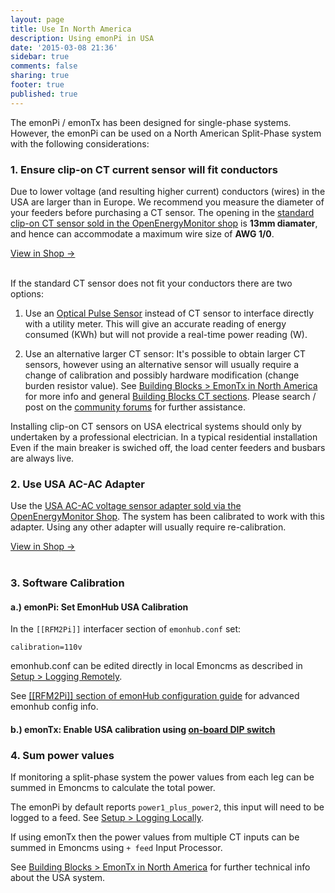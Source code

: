 ```yaml
---
layout: page
title: Use In North America
description: Using emonPi in USA
date: '2015-03-08 21:36'
sidebar: true
comments: false
sharing: true
footer: true
published: true
---
```


The emonPi / emonTx has been designed for single-phase systems. However, the emonPi can be used on a North American Split-Phase system with the following considerations:


### 1. Ensure clip-on CT current sensor will fit conductors

Due to lower voltage (and resulting higher current) conductors (wires) in the USA are larger than in Europe. We recommend you measure the diameter of your feeders before purchasing a CT sensor. The opening in the [standard clip-on CT sensor sold in the OpenEnergyMonitor shop](http://shop.openenergymonitor.com/100a-max-clip-on-current-sensor-ct/) is **13mm diamater**, and hence can accommodate a maximum wire size of **AWG 1/0**.


<a class="btn pull-right" href="http://shop.openenergymonitor.com/100a-max-clip-on-current-sensor-ct/">View in Shop &rarr; </a>
<br><br>

If the standard CT sensor does not fit your conductors there are two options:

1. Use an [Optical Pulse Sensor](https://shop.openenergymonitor.com/optical-utility-meter-led-pulse-sensor/) instead of CT sensor to interface directly with a utility meter. This will give an accurate reading of energy consumed (KWh) but will not provide a real-time power reading (W).

2. Use an alternative larger CT sensor: It's possible to obtain larger CT sensors, however using an alternative sensor will usually require a change of calibration and possibly hardware modification (change burden resistor value). See [Building Blocks > EmonTx in North America](https://openenergymonitor.org/emon/buildingblocks/EmonTx-in-North-America) for more info and general [Building Blocks CT sections](https://openenergymonitor.org/emon/buildingblocks/EmonTx-in-North-America). Please search / post on the [community forums](https://community.openenergymonitor.org) for further assistance.

<p class='note warning'>
Installing clip-on CT sensors on USA electrical systems should only by undertaken by a professional electrician. In a typical residential installation Even if the main breaker is swiched off, the load center feeders and busbars are always live.
</p>

### 2. Use USA AC-AC Adapter


Use the [USA AC-AC voltage sensor adapter sold via the OpenEnergyMonitor Shop](http://shop.openenergymonitor.com/ac-ac-power-supply-adapter-ac-voltage-sensor-us-plug). The system has been calibrated to work with this adapter. Using any other adapter will usually require re-calibration.

<a class="btn pull-right" href="http://shop.openenergymonitor.com/ac-ac-power-supply-adapter-ac-voltage-sensor-us-plug/">View in Shop &rarr; </a>
<br><br>

### 3. Software Calibration 

#### a.) emonPi: Set EmonHub USA Calibration

In the `[[RFM2Pi]]` interfacer section of `emonhub.conf` set:

`calibration=110v`

emonhub.conf can be edited directly in local Emoncms as described in [Setup > Logging Remotely](/setup/remote).

See [[[RFM2Pi]] section of emonHub configuration guide](https://github.com/openenergymonitor/emonhub/blob/emon-pi/configuration.md#a-rfm2pi) for advanced emonhub config info.

#### b.) emonTx: Enable USA calibration using [on-board DIP switch](https://wiki.openenergymonitor.org/index.php/EmonTx_V3.4#DIP_Switch_Config)

### 4. Sum power values

If monitoring a split-phase system the power values from each leg can be summed in Emoncms to calculate the total power. 

The emonPi by default reports `power1_plus_power2`, this input will need to be logged to a feed. See [Setup > Logging Locally](/setup/local).

If using emonTx then the power values from multiple CT inputs can be summed in Emoncms using `+ feed` Input Processor.

See [Building Blocks > EmonTx in North America](https://openenergymonitor.org/emon/buildingblocks/EmonTx-in-North-America) for further technical info about the USA system.
